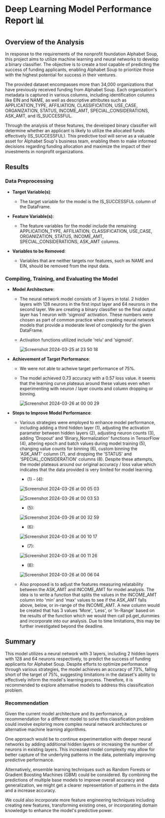 # Deep Learning Model Performance Report 📊

## Overview of the Analysis

In response to the requirements of the nonprofit foundation Alphabet Soup, this project aims to utilize machine learning and neural networks to develop a binary classifier. The objective is to create a tool capable of predicting the success of funding applicants, enabling Alphabet Soup to prioritize those with the highest potential for success in their ventures.

The provided dataset encompasses more than 34,000 organizations that have previously received funding from Alphabet Soup. Each organization's metadata is captured in various columns, including identification columns like EIN and NAME, as well as descriptive attributes such as APPLICATION_TYPE, AFFILIATION, CLASSIFICATION, USE_CASE, ORGANIZATION, STATUS, INCOME_AMT, SPECIAL_CONSIDERATIONS, ASK_AMT, and IS_SUCCESSFUL.

Through the analysis of these features, the developed binary classifier will determine whether an applicant is likely to utilize the allocated funds effectively (IS_SUCCESSFUL). This predictive tool will serve as a valuable asset for Alphabet Soup's business team, enabling them to make informed decisions regarding funding allocation and maximize the impact of their investments in nonprofit organizations.

## Results

### Data Preprocessing

- **Target Variable(s)**:
  - The target variable for the model is the IS_SUCCESSFUL column of the DataFrame.

- **Feature Variable(s)**:
  - The feature variables for the model include the remaining APPLICATION_TYPE, AFFILIATION, CLASSIFICATION, USE_CASE, ORGANIZATION, STATUS, INCOME_AMT, SPECIAL_CONSIDERATIONS, ASK_AMT columns.

- **Variables to be Removed**:
  - Variables that are neither targets nor features, such as NAME and EIN, should be removed from the input data.

### Compiling, Training, and Evaluating the Model

- **Model Architecture**:
  - The neural network model consists of 3 layers in total. 2 hidden layers with 128 neurons in the first input layer and 64 neurons in the second layer. We are creating a binary classifier so the final output layer has 1 neuron with 'sigmoid' activation. These numbers were chosen as part of common practice when creating neural network models that provide a moderate level of complexity for the given DataFrame. 
  - Activation functions utilized include 'relu' and 'sigmoid'.

    ![Screenshot 2024-03-25 at 23 50 18](https://github.com/imnana18/deep-learning-challenge/assets/147445115/9b04e4e0-a7cf-40db-92da-9e92384d9d9f)

- **Achievement of Target Performance**:
  - We were not able to acheive target performance of 75%. 
  - The model achieved 0.73 accuracy with a 0.57 loss value. it seems that the learning curve plateaus around these values even when experimenting with neuron / layer counts and column dropping or binning.

    ![Screenshot 2024-03-26 at 00 00 29](https://github.com/imnana18/deep-learning-challenge/assets/147445115/671c5a2e-6bef-4a17-a72b-7b849d785ba0)

- **Steps to Improve Model Performance**:
  - Various strategies were employed to enhance model performance, including adding a third hidden layer (1), adjusting the activation parameter between hidden layers (2), adjusting neuron counts (3), adding 'Dropout' and 'Binary_Normalization' functions in TensorFlow (4), altering epoch and batch values during model training (5), changing value counts for binning (6), custom binning the 'ASK_AMT' column (7), and dropping the 'STATUS' and 'SPECIAL_CONSIDERATION' columns (8). Despite these attempts, the model plateaus around our original accuracy / loss value which indicates that the data provided is very limited for model learning.
      - (1) - (4):
        
    ![Screenshot 2024-03-26 at 00 05 03](https://github.com/imnana18/deep-learning-challenge/assets/147445115/398e22e7-8fa5-49e8-809c-34a1e51d8540)

    ![Screenshot 2024-03-26 at 00 03 53](https://github.com/imnana18/deep-learning-challenge/assets/147445115/cb8ee41f-c1f6-4d51-92c0-98d216898e1e)

      - (5):

    ![Screenshot 2024-03-26 at 00 32 59](https://github.com/imnana18/deep-learning-challenge/assets/147445115/44440082-4abe-4d8d-8db8-55d339b13dce)

      - (6):

     ![Screenshot 2024-03-26 at 00 10 17](https://github.com/imnana18/deep-learning-challenge/assets/147445115/a3700594-9ffa-48c1-b787-fff75d806fd0)

      - (7):
    
    ![Screenshot 2024-03-26 at 00 11 26](https://github.com/imnana18/deep-learning-challenge/assets/147445115/932a4889-c210-4bf3-9f95-60132817b7a8)

      - (8):
    
    ![Screenshot 2024-03-26 at 00 06 04](https://github.com/imnana18/deep-learning-challenge/assets/147445115/de6acd02-121d-45b6-92c8-31b0fc91ac2a)


  - Also proposed is to adjust the features measuring relatability between the ASK_AMT and INCOME_AMT for model analysis. The idea is to write a function that splits the values in the INCOME_AMT column into 'min' and 'max' values to see if the ASK_AMT falls above, below, or in-range of the INCOME_AMT. A new column would be created that has 3 values 'More', 'Less', or 'In-Range' based on the results of the function which we would then call pd.get_dummies and incorporate into our analysis. Due to time limitations, this may be further investigated beyond the deadline.

    
## Summary

This model utilizes a neural network with 3 layers, including 2 hidden layers with 128 and 64 neurons respectively, to predict the success of funding applicants for Alphabet Soup. Despite efforts to optimize performance through various strategies, the model achieves an accuracy of 73%, falling short of the target of 75%, suggesting limitations in the dataset's ability to effectively inform the model's learning process. Therefore, it is recommended to explore alternative models to address this classification problem.

### Recommendation

Given the current model architecture and its performance, a recommendation for a different model to solve this classification problem could involve exploring more complex neural network architectures or alternative machine learning algorithms.

One approach would be to continue experimentation with deeper neural networks by adding additional hidden layers or increasing the number of neurons in existing layers. This increased model complexity may allow for better capture of the underlying patterns in the data, potentially improving predictive performance.

Alternatively, ensemble learning techniques such as Random Forests or Gradient Boosting Machines (GBM) could be considered. By combining the predictions of multiple base models to improve overall accuracy and generalization, we might get a clearer representation of patterns in the data and a increase accuracy.

We could also incorporate more feature engineering techniques including creating new features, transforming existing ones, or incorporating domain knowledge to enhance the model's predictive power.
